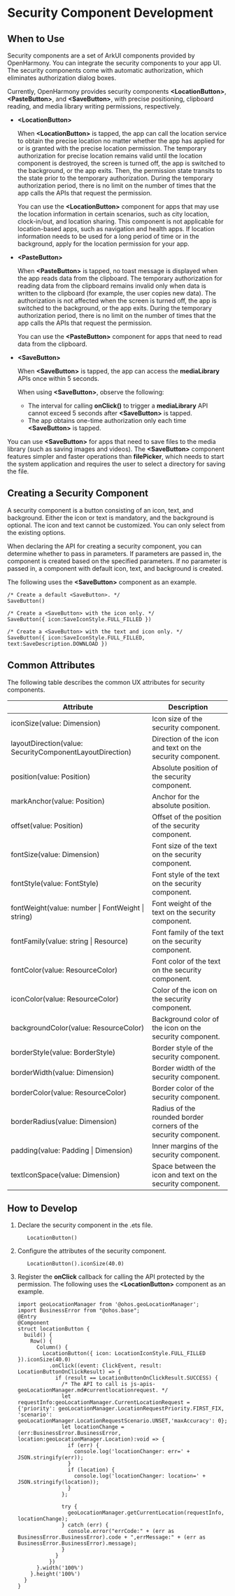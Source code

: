# Security Component Development


## When to Use

Security components are a set of ArkUI components provided by OpenHarmony. You can integrate the security components to your app UI. The security components come with automatic authorization, which eliminates authorization dialog boxes.

Currently, OpenHarmony provides security components **\<LocationButton>**, **\<PasteButton>**, and **\<SaveButton>**, with precise positioning, clipboard reading, and media library writing permissions, respectively.

- **\<LocationButton>**

  When **\<LocationButton>** is tapped, the app can call the location service to obtain the precise location no matter whether the app has applied for or is granted with the precise location permission. The temporary authorization for precise location remains valid until the location component is destroyed, the screen is turned off, the app is switched to the background, or the app exits. Then, the permission state transits to the state prior to the temporary authorization. During the temporary authorization period, there is no limit on the number of times that the app calls the APIs that request the permission.

  You can use the **\<LocationButton>** component for apps that may use the location information in certain scenarios, such as city location, clock-in/out, and location sharing. This component is not applicable for location-based apps, such as navigation and health apps. If location information needs to be used for a long period of time or in the background, apply for the location permission for your app.

- **\<PasteButton>**

  When **\<PasteButton>** is tapped, no toast message is displayed when the app reads data from the clipboard. The temporary authorization for reading data from the clipboard remains invalid only when data is written to the clipboard (for example, the user copies new data). The authorization is not affected when the screen is turned off, the app is switched to the background, or the app exits. During the temporary authorization period, there is no limit on the number of times that the app calls the APIs that request the permission.

  You can use the **\<PasteButton>** component for apps that need to read data from the clipboard.

- **\<SaveButton>**

  When **\<SaveButton>** is tapped, the app can access the **mediaLibrary** APIs once within 5 seconds.

  When using **\<SaveButton>**, observe the following:

  - The interval for calling **onClick()** to trigger a **mediaLibrary** API cannot exceed 5 seconds after **\<SaveButton>** is tapped.
  - The app obtains one-time authorization only each time **\<SaveButton>** is tapped.

You can use **\<SaveButton>** for apps that need to save files to the media library (such as saving images and videos). The **\<SaveButton>** component features simpler and faster operations than **filePicker**, which needs to start the system application and requires the user to select a directory for saving the file.


## Creating a Security Component

A security component is a button consisting of an icon, text, and background. Either the icon or text is mandatory, and the background is optional. The icon and text cannot be customized. You can only select from the existing options. 

When declaring the API for creating a security component, you can determine whether to pass in parameters. If parameters are passed in, the component is created based on the specified parameters. If no parameter is passed in, a component with default icon, text, and background is created.

The following uses the **\<SaveButton>** component as an example.

```
/* Create a default <SaveButton>. */
SaveButton()

/* Create a <SaveButton> with the icon only. */
SaveButton({ icon:SaveIconStyle.FULL_FILLED })

/* Create a <SaveButton> with the text and icon only. */
SaveButton({ icon:SaveIconStyle.FULL_FILLED, text:SaveDescription.DOWNLOAD })
```


## Common Attributes

The following table describes the common UX attributes for security components.

| Attribute| Description|
| -------- | -------- |
| iconSize(value: Dimension) | Icon size of the security component.|
| layoutDirection(value: SecurityComponentLayoutDirection) | Direction of the icon and text on the security component.|
| position(value: Position) | Absolute position of the security component.|
| markAnchor(value: Position) | Anchor for the absolute position.|
| offset(value: Position) | Offset of the position of the security component.|
| fontSize(value: Dimension) | Font size of the text on the security component.|
| fontStyle(value: FontStyle) | Font style of the text on the security component.|
| fontWeight(value: number \| FontWeight \| string) | Font weight of the text on the security component.|
| fontFamily(value: string \| Resource) | Font family of the text on the security component.|
| fontColor(value: ResourceColor) | Font color of the text on the security component.|
| iconColor(value: ResourceColor) | Color of the icon on the security component.|
| backgroundColor(value: ResourceColor) | Background color of the icon on the security component.|
| borderStyle(value: BorderStyle) | Border style of the security component.|
| borderWidth(value: Dimension) | Border width of the security component.|
| borderColor(value: ResourceColor) | Border color of the security component.|
| borderRadius(value: Dimension) | Radius of the rounded border corners of the security component.|
| padding(value: Padding \| Dimension) | Inner margins of the security component.|
| textIconSpace(value: Dimension) | Space between the icon and text on the security component.|


## How to Develop

1. Declare the security component in the .ets file.
   ```
      LocationButton()
   ```

2. Configure the attributes of the security component.
   ```
      LocationButton().iconSize(40.0)
   ```

3. Register the **onClick** callback for calling the API protected by the permission. The following uses the **\<LocationButton>** component as an example.
   ```
   import geoLocationManager from '@ohos.geoLocationManager';
   import BusinessError from "@ohos.base";
   @Entry
   @Component
   struct locationButton {
     build() {
       Row() {
         Column() {
           LocationButton({ icon: LocationIconStyle.FULL_FILLED }).iconSize(40.0)
             .onClick((event: ClickEvent, result: LocationButtonOnClickResult) => {
               if (result == LocationButtonOnClickResult.SUCCESS) {
                 /* The API to call is js-apis-geoLocationManager.md#currentlocationrequest. */
                 let requestInfo:geoLocationManager.CurrentLocationRequest = {'priority': geoLocationManager.LocationRequestPriority.FIRST_FIX, 'scenario': geoLocationManager.LocationRequestScenario.UNSET,'maxAccuracy': 0};
                 let locationChange = (err:BusinessError.BusinessError, location:geoLocationManager.Location):void => {
                   if (err) {
                     console.log('locationChanger: err=' + JSON.stringify(err));
                   }
                   if (location) {
                     console.log('locationChanger: location=' + JSON.stringify(location));
                   }
                 };

                 try {
                   geoLocationManager.getCurrentLocation(requestInfo, locationChange);
                 } catch (err) {
                   console.error("errCode:" + (err as BusinessError.BusinessError).code + ",errMessage:" + (err as BusinessError.BusinessError).message);
                 }
               }
             })
         }.width('100%')
       }.height('100%')
     }
   }
   ```
